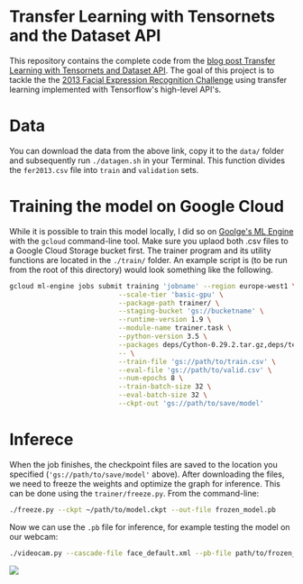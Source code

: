 # Transfer Learning with Tensornets and the Dataset API

This repository contains the complete code from the [blog post Transfer Learning with Tensornets and Dataset API](http://tamaszilagyi.com/blog/2019/2019-01-12-tensornets/). The goal of this project is to tackle the the [2013 Facial Expression Recognition Challenge](https://www.kaggle.com/c/challenges-in-representation-learning-facial-expression-recognition-challenge/data) using transfer learning implemented with Tensorflow's high-level API's. 

# Data

You can download the data from the above link, copy it to the `data/` folder and subsequently run `./datagen.sh` in your Terminal. This function divides the `fer2013.csv` file into `train` and `validation` sets.

# Training the model on Google Cloud

While it is possible to train this model locally, I did so on [Goolge's ML Engine](https://cloud.google.com/ml-engine/) with the `gcloud` command-line tool. Make sure you uplaod both .csv files to a Google Cloud Storage bucket first. The trainer program and its utility functions are located in the `./train/` folder. An example script is (to be run from the root of this directory) would look something like the following.

```bash
gcloud ml-engine jobs submit training 'jobname' --region europe-west1 \
                           --scale-tier 'basic-gpu' \
                           --package-path trainer/ \
                           --staging-bucket 'gs://bucketname' \
                           --runtime-version 1.9 \
                           --module-name trainer.task \
                           --python-version 3.5 \
                           --packages deps/Cython-0.29.2.tar.gz,deps/tensornets-0.3.6.tar.gz \
                           -- \
                           --train-file 'gs://path/to/train.csv' \
                           --eval-file 'gs://path/to/valid.csv' \
                           --num-epochs 8 \
                           --train-batch-size 32 \
                           --eval-batch-size 32 \
                           --ckpt-out 'gs://path/to/save/model'
```

# Inferece

When the job finishes, the checkpoint files are saved to the location you specified (`'gs://path/to/save/model'` above). After downloading the files, we need to freeze the weights and optimize the graph for inference. This can be done using the `trainer/freeze.py`. From the command-line:

```bash
./freeze.py --ckpt ~/path/to/model.ckpt --out-file frozen_model.pb
```

Now we can use the `.pb` file for inference, for example testing the model on our webcam:

```bash
./videocam.py --cascade-file face_default.xml --pb-file path/to/frozen_model.pb
```

![](https://raw.githubusercontent.com/mtoto/mtoto.github.io/master/blog/2019/emotins.png) 
